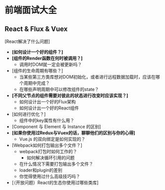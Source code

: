 # 前端面试大全
 
## React & Flux & Vuex

 [React解决了什么问题]
- **[如何设计一个好的组件？]**
- **[组件的Render函数在何时被调用？]**
    - 调用时DOM就一定会被更新吗？
- [组件的生命周期有哪些？]
    - 当某些第三方类库想对DOM初始化，或者进行远程数据加载时，应该在哪个周期中完成？
    - 在哪些声明周期中可以修改组件的state？
- **[不同父节点的组件需要对彼此的状态进行改变时应该实现？]**
    - 如何设计出一个好的Flux架构
    - 如何设计出一个好的React组件
- [如何进行优化？]
    - 组件中的key属性有什么用？
- [Component 与 Element 与 Instance 的区别]
- **[如果你使用过Redux与Vuex的话，聊聊他们的区别与你的心得]**
    - Vue.js 的双向绑定是如何实现的？
- [Webpack如何打包输出多个文件？]
    - webpack打包时如何工作的？
        - 如何解决循环引用的问题
    - 在什么情况下需要打包输出多个文件？
    - loader和plugin的差别
    - 你觉得使用过什么高级技巧吗？
- [（开放问题）React的生态你使用过哪些类库]